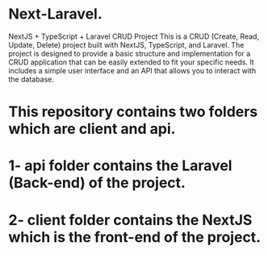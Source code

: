 # Next-Laravel.

NextJS + TypeScript + Laravel CRUD Project
This is a CRUD (Create, Read, Update, Delete) project built with NextJS, TypeScript, and Laravel. The project is designed to provide a basic structure and implementation for a CRUD application that can be easily extended to fit your specific needs. It includes a simple user interface and an API that allows you to interact with the database.

# This repository contains two folders which are client and api.

# 1- api folder contains the Laravel (Back-end) of the project.

# 2- client folder contains the NextJS which is the front-end of the project.
